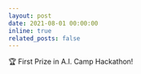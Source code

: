 ```yaml
---
layout: post
date: 2021-08-01 00:00:00
inline: true
related_posts: false
---
```


:trophy: First Prize in A.I. Camp Hackathon!